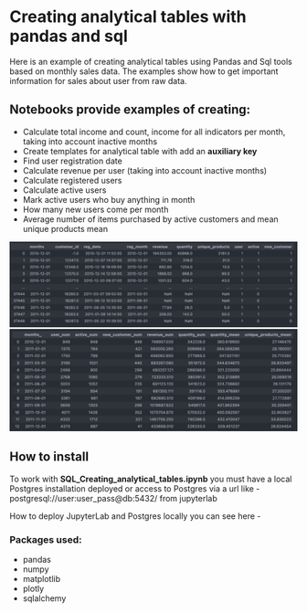 # Creating analytical tables with pandas and sql

Here is an example of creating analytical tables using Pandas and Sql tools based on monthly sales data.
The examples show how to get important information for sales about user from raw data.


## Notebooks provide examples of creating:

* Сalculate total income and count, income for all indicators per month, taking into account inactive months
* Create templates for analytical table with add an **auxiliary key**
* Find user registration date
* Сalculate revenue per user (taking into account inactive months)
* Сalculate registered users
* Сalculate active users
* Mark active users who buy anything in month
* How many new users come per month
* Average number of items purchased by active customers and mean unique products mean

<p align="center">
  <img src="./img/at_1.png" alt="At_1" width="738">

  <img src="./img/at_2.png" alt="At_2" width="738">
</p>

## How to install
To work with **SQL_Creating_analytical_tables.ipynb** you must have a local Postgres installation deployed or
access to Postgres via a url like - postgresql://user:user_pass@db:5432/ from jupyterlab

How to deploy JupyterLab and Postgres locally you can see here -

[Docker JupyterLab and Postgres]: https://github.com/suartDS/docker-for-ds

### Packages used:
* pandas
* numpy
* matplotlib
* plotly
* sqlalchemy